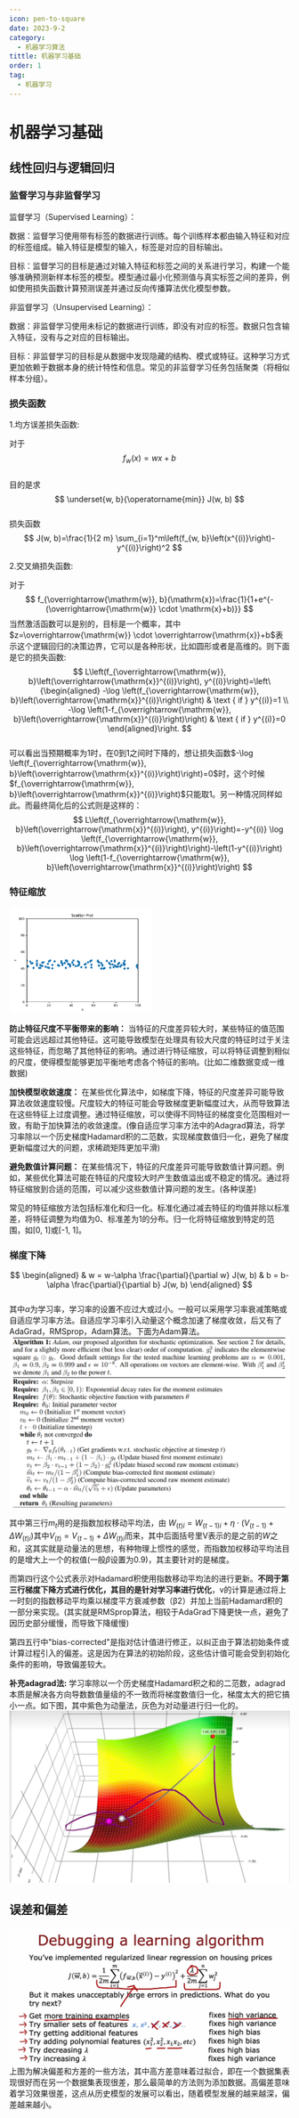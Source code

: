 ```yaml
---
icon: pen-to-square
date: 2023-9-2
category:
  - 机器学习算法
tittle: 机器学习基础
order: 1
tag:
  - 机器学习
---
```

# 机器学习基础
## 线性回归与逻辑回归
### 监督学习与非监督学习
监督学习（Supervised Learning）：

数据：监督学习使用带有标签的数据进行训练。每个训练样本都由输入特征和对应的标签组成。输入特征是模型的输入，标签是对应的目标输出。

目标：监督学习的目标是通过对输入特征和标签之间的关系进行学习，构建一个能够准确预测新样本标签的模型。模型通过最小化预测值与真实标签之间的差异，例如使用损失函数计算预测误差并通过反向传播算法优化模型参数。

非监督学习（Unsupervised Learning）：

数据：非监督学习使用未标记的数据进行训练，即没有对应的标签。数据只包含输入特征，没有与之对应的目标输出。

目标：非监督学习的目标是从数据中发现隐藏的结构、模式或特征。这种学习方式更加依赖于数据本身的统计特性和信息。常见的非监督学习任务包括聚类（将相似样本分组）。
### 损失函数
1.均方误差损失函数:   

对于
$$
f_w(x)=w x+b
$$  
目的是求
$$
\underset{w, b}{\operatorname{min}} J(w, b)
$$  
损失函数
$$
J(w, b)=\frac{1}{2 m} \sum_{i=1}^m\left(f_{w, b}\left(x^{(i)}\right)-y^{(i)}\right)^2
$$

2.交叉熵损失函数:    

对于  
$$
f_{\overrightarrow{\mathrm{w}}, b}(\mathrm{x})=\frac{1}{1+e^{-(\overrightarrow{\mathrm{w}} \cdot \mathrm{x}+b)}}
$$ 
当然激活函数可以是别的，目标是一个概率，其中$z=\overrightarrow{\mathrm{w}} \cdot \overrightarrow{\mathrm{x}}+b$表示这个逻辑回归的决策边界，它可以是各种形状，比如圆形或者是高维的。则下面是它的损失函数:    
$$
L\left(f_{\overrightarrow{\mathrm{w}}, b}\left(\overrightarrow{\mathrm{x}}^{(i)}\right), y^{(i)}\right)=\left\{\begin{aligned}
-\log \left(f_{\overrightarrow{\mathrm{w}}, b}\left(\overrightarrow{\mathrm{x}}^{(i)}\right)\right) & \text { if } y^{(i)}=1 \\
-\log \left(1-f_{\overrightarrow{\mathrm{w}}, b}\left(\overrightarrow{\mathrm{x}}^{(i)}\right)\right) & \text { if } y^{(i)}=0
\end{aligned}\right.
$$  
可以看出当预期概率为1时，在0到1之间时下降的，想让损失函数$-\log \left(f_{\overrightarrow{\mathrm{w}}, b}\left(\overrightarrow{\mathrm{x}}^{(i)}\right)\right)=0$时，这个时候$f_{\overrightarrow{\mathrm{w}}, b}\left(\overrightarrow{\mathrm{x}}^{(i)}\right)$只能取1。另一种情况同样如此。而最终简化后的公式则是这样的：
$$
L\left(f_{\overrightarrow{\mathrm{w}}, b}\left(\overrightarrow{\mathrm{x}}^{(i)}\right), y^{(i)}\right)=-y^{(i)} \log \left(f_{\overrightarrow{\mathrm{w}}, b}\left(\overrightarrow{\mathrm{x}}^{(i)}\right)\right)-\left(1-y^{(i)}\right) \log \left(1-f_{\overrightarrow{\mathrm{w}}, b}\left(\overrightarrow{\mathrm{x}}^{(i)}\right)\right)
$$
### 特征缩放    
![Alt text](public/suofang.png)   

**防止特征尺度不平衡带来的影响：** 当特征的尺度差异较大时，某些特征的值范围可能会远远超过其他特征。这可能导致模型在处理具有较大尺度的特征时过于关注这些特征，而忽略了其他特征的影响。通过进行特征缩放，可以将特征调整到相似的尺度，使得模型能够更加平衡地考虑各个特征的影响。(比如二维数据变成一维数据)

**加快模型收敛速度：** 在某些优化算法中，如梯度下降，特征的尺度差异可能导致算法收敛速度较慢。尺度较大的特征可能会导致梯度更新幅度过大，从而导致算法在这些特征上过度调整。通过特征缩放，可以使得不同特征的梯度变化范围相对一致，有助于加快算法的收敛速度。(像自适应学习率方法中的Adagrad算法，将学习率除以一个历史梯度Hadamard积的二范数，实现梯度数值归一化，避免了梯度更新幅度过大的问题，求稀疏矩阵更加平滑)

**避免数值计算问题：** 在某些情况下，特征的尺度差异可能导致数值计算问题。例如，某些优化算法可能在特征的尺度较大时产生数值溢出或不稳定的情况。通过将特征缩放到合适的范围，可以减少这些数值计算问题的发生。(各种误差)  

常见的特征缩放方法包括标准化和归一化。标准化通过减去特征的均值并除以标准差，将特征调整为均值为0、标准差为1的分布。归一化将特征缩放到特定的范围，如[0, 1]或[-1, 1]。

### 梯度下降  

$$
\begin{aligned}
& w = w-\alpha \frac{\partial}{\partial w} J(w, b)   
& b = b-\alpha \frac{\partial}{\partial b} J(w, b)
\end{aligned}
$$  
其中$\alpha$为学习率，学习率的设置不应过大或过小。一般可以采用学习率衰减策略或自适应学习率方法。自适应学习率引入动量这个概念加速了梯度收敛，后又有了AdaGrad，RMSprop，Adam算法。下面为Adam算法。
![Alt text](public/adam.png) 

其中第三行$m_t$用的是指数加权移动平均法，由 $W_{(t) i}=W_{(t-1) i}+\eta \cdot (V_{(t-1)}+\Delta W_{(t) i})$其中$V_{(t)}=V_{(t-1)}+\Delta W_{(t) i}$而来，其中后面括号里V表示的是之前的$W$之和，这其实就是动量法的思想，有种物理上惯性的感觉，而指数加权移动平均法目的是增大上一个的权值(一般$\beta$设置为0.9)，其主要针对的是梯度。  

而第四行这个公式表示对Hadamard积使用指数移动平均法的进行更新。**不同于第三行梯度下降方式进行优化，其目的是针对学习率进行优化**，v的计算是通过将上一时刻的指数移动平均乘以梯度平方衰减参数（β2）并加上当前Hadamard积的一部分来实现。(其实就是RMSprop算法，相较于AdaGrad下降更快一点，避免了因历史部分缓慢，而导致下降缓慢)  

第四五行中"bias-corrected"是指对估计值进行修正，以纠正由于算法初始条件或计算过程引入的偏差。这是因为在算法的初始阶段，这些估计值可能会受到初始化条件的影响，导致偏差较大。

**补充adagrad法:** 学习率除以一个历史梯度Hadamard积之和的二范数，adagrad本质是解决各方向导数数值量级的不一致而将梯度数值归一化，梯度太大的把它搞小一点。如下图，其中紫色为动量法，灰色为对动量进行归一化的。
![Alt text](public/adagrad.png)

## 误差和偏差
![误差和偏](public/image-6.png)  
上图为解决偏差和方差的一些方法，其中高方差意味着过拟合，即在一个数据集表现很好而在另一个数据集表现很差，那么最简单的方法则为添加数据。高偏差意味着学习效果很差，这点从历史模型的发展可以看出，随着模型发展的越来越深，偏差越来越小。  
